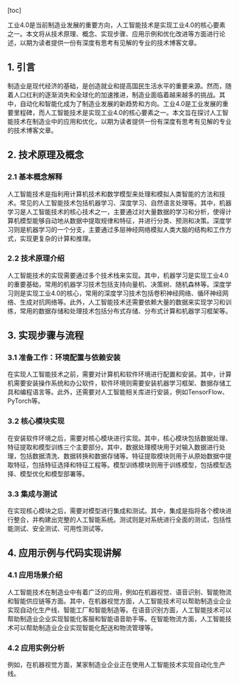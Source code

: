 
[toc]                    
                
                
工业4.0是当前制造业发展的重要方向，人工智能技术是实现工业4.0的核心要素之一。本文将从技术原理、概念、实现步骤、应用示例和优化改进等方面进行论述，以期为读者提供一份有深度有思考有见解的专业的技术博客文章。

## 1. 引言

制造业是现代经济的基础，是创造就业和提高国民生活水平的重要来源。然而，随着人口红利的逐渐消失和全球化的加速推进，制造业面临着越来越多的挑战。其中，自动化和智能化成为了制造业发展的新趋势和方向。工业4.0是工业发展的重要里程碑，而人工智能技术是实现工业4.0的核心要素之一。本文旨在探讨人工智能技术在制造业中的应用和优化，以期为读者提供一份有深度有思考有见解的专业的技术博客文章。

## 2. 技术原理及概念

### 2.1 基本概念解释

人工智能技术是指利用计算机技术和数学模型来处理和模拟人类智能的方法和技术。常见的人工智能技术包括机器学习、深度学习、自然语言处理等。其中，机器学习是人工智能技术的核心技术之一，主要通过对大量数据的学习和分析，使得计算机模型能够自动地从数据中提取规律和特征，并进行分类、预测和决策。深度学习则是机器学习的一个分支，主要通过多层神经网络模拟人类大脑的结构和工作方式，实现更复杂的计算和推理。

### 2.2 技术原理介绍

人工智能技术的实现需要通过多个技术栈来实现。其中，机器学习是实现工业4.0的重要基础，常用的机器学习技术包括支持向量机、决策树、随机森林等。深度学习则是实现工业4.0的核心，常用的深度学习技术包括卷积神经网络、循环神经网络、生成对抗网络等。此外，人工智能技术还需要依赖大量的数据来实现学习和训练，常用的数据存储和处理技术包括分布式存储、分布式计算和机器学习框架等。

## 3. 实现步骤与流程

### 3.1 准备工作：环境配置与依赖安装

在实现人工智能技术之前，需要对计算机和软件环境进行配置和安装。其中，计算机需要安装操作系统和办公软件，软件环境则需要安装机器学习框架、数据存储工具和编程语言等。此外，还需要对人工智能相关库进行安装，例如TensorFlow、PyTorch等。

### 3.2 核心模块实现

在安装软件环境之后，需要对核心模块进行实现。其中，核心模块包括数据处理、特征提取和模型训练三个主要部分。其中，数据处理模块用于对输入数据进行处理，包括数据清洗、数据转换和数据存储等。特征提取模块则用于从原始数据中提取特征，包括特征选择和特征工程等。模型训练模块则用于训练模型，包括模型选择、模型优化和模型部署等。

### 3.3 集成与测试

在实现核心模块之后，需要对模型进行集成和测试。其中，集成是指将各个模块进行整合，并构建出完整的人工智能系统。测试则是对系统进行全面的测试，包括性能测试、安全测试、可用性测试等。

## 4. 应用示例与代码实现讲解

### 4.1 应用场景介绍

人工智能技术在制造业中有着广泛的应用，例如在机器视觉、语音识别、智能物流和智能供应链等方面。其中，在机器视觉方面，人工智能技术可以帮助制造业企业实现自动化生产线、智能工厂和智能制造等。在语音识别方面，人工智能技术可以帮助制造业企业实现智能化客服和智能语音助手等。在智能物流方面，人工智能技术可以帮助制造业企业实现智能化配送和物流管理等。

### 4.2 应用实例分析

例如，在机器视觉方面，某家制造业企业正在使用人工智能技术实现自动化生产线。

